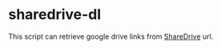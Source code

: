 # sharedrive-dl

This script can retrieve google drive links from <a href="https://sharedrive.art/">ShareDrive</a> url.
